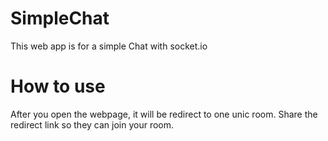 # SimpleChat
This web app is for a simple Chat with socket.io

# How to use
After you open the webpage, it will be redirect to one unic room. Share the redirect link so they can join your room.  
